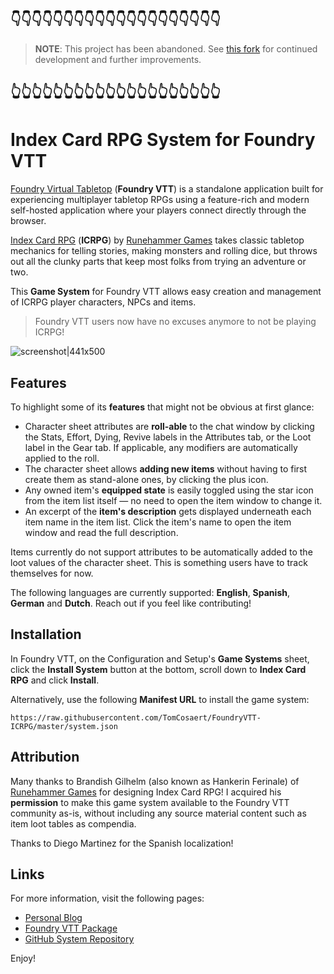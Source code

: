 👇👇👇👇👇👇👇👇👇👇👇👇👇👇👇👇👇👇👇👇
---------------------------------------------

> **NOTE**: This project has been abandoned. See [this fork](https://github.com/jessev14/FoundryVTT-ICRPG/) for continued development and further improvements.

👆👆👆👆👆👆👆👆👆👆👆👆👆👆👆👆👆👆👆👆
---------------------------------------------

# Index Card RPG System for Foundry VTT

[Foundry Virtual Tabletop](https://foundryvtt.com/) (**Foundry VTT**) is a standalone application built for experiencing multiplayer tabletop RPGs using a feature-rich and modern self-hosted application where your players connect directly through the browser.

[Index Card RPG](https://www.icrpg.com/) (**ICRPG**) by [Runehammer Games](https://www.runehammer.online/) takes classic tabletop mechanics for telling stories, making monsters and rolling dice, but throws out all the clunky parts that keep most folks from trying an adventure or two.

This **Game System** for Foundry VTT allows easy creation and management of ICRPG player characters, NPCs and items.

> Foundry VTT users now have no excuses anymore to not be playing ICRPG!

![screenshot|441x500](https://raw.githubusercontent.com/TomCosaert/FoundryVTT-ICRPG/master/screenshot.png)

## Features

To highlight some of its **features** that might not be obvious at first glance:
- Character sheet attributes are **roll-able** to the chat window by clicking the Stats, Effort, Dying, Revive labels in the Attributes tab, or the Loot label in the Gear tab. If applicable, any modifiers are automatically applied to the roll.
- The character sheet allows **adding new items** without having to first create them as stand-alone ones, by clicking the plus icon.
- Any owned item's **equipped state** is easily toggled using the star icon from the item list itself — no need to open the item window to change it.
- An excerpt of the **item's description** gets displayed underneath each item name in the item list. Click the item's name to open the item window and read the full description.

Items currently do not support attributes to be automatically added to the loot values of the character sheet. This is something users have to track themselves for now.

The following languages are currently supported: **English**, **Spanish**, **German** and **Dutch**. Reach out if you feel like contributing!

## Installation

In Foundry VTT, on the Configuration and Setup's **Game Systems** sheet, click the **Install System** button at the bottom, scroll down to **Index Card RPG** and click **Install**.

Alternatively, use the following **Manifest URL** to install the game system:
```
https://raw.githubusercontent.com/TomCosaert/FoundryVTT-ICRPG/master/system.json
```

## Attribution

Many thanks to Brandish Gilhelm (also known as Hankerin Ferinale) of [Runehammer Games](https://www.runehammer.online/) for designing Index Card RPG! I acquired his **permission** to make this game system available to the Foundry VTT community as-is, without including any source material content such as item loot tables as compendia.

Thanks to Diego Martinez for the Spanish localization!

## Links

For more information, visit the following pages:
* [Personal Blog](https://alphacore.be/foundryvtt-icrpg/)
* [Foundry VTT Package](https://foundryvtt.com/packages/icrpg/)
* [GitHub System Repository](https://github.com/TomCosaert/FoundryVTT-ICRPG/)

Enjoy!
